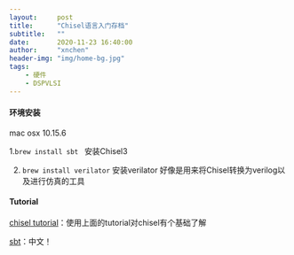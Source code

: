 ```yaml
---
layout:     post
title:      "Chisel语言入门存档"
subtitle:   ""
date:       2020-11-23 16:40:00
author:     "xnchen"
header-img: "img/home-bg.jpg"
tags:
    - 硬件
    - DSPVLSI
---
```


#### 环境安装

mac osx 10.15.6

1.`brew install sbt ` 安装Chisel3

2. `brew install verilator` 安装verilator 好像是用来将Chisel转换为verilog以及进行仿真的工具

#### Tutorial

[chisel tutorial](https://github.com/ucb-bar/chisel-tutorial/wiki/The-Basics)：使用上面的tutorial对chisel有个基础了解

[sbt](https://www.scala-sbt.org/release/docs/zh-cn/Hello.html)：中文！